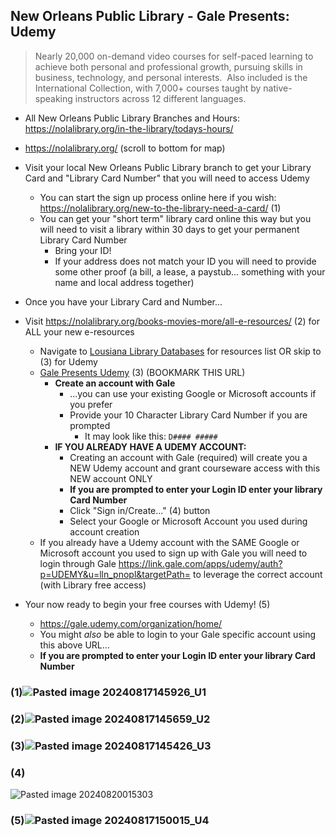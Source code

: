 ## New Orleans Public Library - Gale Presents: Udemy

> Nearly 20,000 on-demand video courses for self-paced learning to achieve both personal and professional growth, pursuing skills in business, technology, and personal interests.  Also included is the International Collection, with 7,000+ courses taught by native-speaking instructors across 12 different languages.

- All New Orleans Public Library Branches and Hours: https://nolalibrary.org/in-the-library/todays-hours/
- https://nolalibrary.org/ (scroll to bottom for map)

- Visit your local New Orleans Public Library branch to get your Library Card and "Library Card Number" that you will need to access Udemy
	- You can start the sign up process online here if you wish: https://nolalibrary.org/new-to-the-library-need-a-card/ (1)
	- You can get your "short term" library card online this way but you will need to visit a library within 30 days to get your permanent Library Card Number
		- Bring your ID!
		- If your address does not match your ID you will need to provide some other proof (a bill, a lease, a paystub... something with your name and local address together)

- Once you have your Library Card and Number...
- Visit https://nolalibrary.org/books-movies-more/all-e-resources/ (2) for ALL your new e-resources
	- Navigate to [Lousiana Library Databases](https://lalibcon.state.lib.la.us/) for resources list OR skip to (3) for Udemy
	- [Gale Presents Udemy](https://link.gale.com/apps/udemy/auth?p=UDEMY&u=lln_pnopl&targetPath=) (3) (BOOKMARK THIS URL)
		- **Create an account with Gale**
			- ...you can use your existing Google or Microsoft accounts if you prefer
			- Provide your 10 Character Library Card Number if you are prompted
				- It may look like this: `D#### #####`
		- **IF YOU ALREADY HAVE A UDEMY ACCOUNT:**
			- Creating an account with Gale (required) will create you a NEW Udemy account and grant courseware access with this NEW account ONLY
			- **If you are prompted to enter your Login ID enter your library Card Number**
			- Click "Sign in/Create..." (4) button
			- Select your Google or Microsoft Account you used during account creation
	- If you already have a Udemy account with the SAME Google or Microsoft account you used to sign up with Gale you will need to login through Gale https://link.gale.com/apps/udemy/auth?p=UDEMY&u=lln_pnopl&targetPath= to leverage the correct account (with Library free access)
- Your now ready to begin your free courses with Udemy! (5)
	- https://gale.udemy.com/organization/home/
	- You might _also_ be able to login to your Gale specific account using this above URL...
	- **If you are prompted to enter your Login ID enter your library Card Number**

### (1)![Pasted image 20240817145926_U1](https://github.com/user-attachments/assets/ecd35717-bddf-421c-aa44-9fec3c1aa2c2)
### (2)![Pasted image 20240817145659_U2](https://github.com/user-attachments/assets/916882ee-b840-4e72-a122-d43671d9ac9c)
### (3)![Pasted image 20240817145426_U3](https://github.com/user-attachments/assets/fcf97206-3a6e-4a62-addd-e06a9aeb1372)
### (4)
![Pasted image 20240820015303](https://github.com/user-attachments/assets/802bb7ce-db2c-4294-bb95-c1bc6d5a9acf)
### (5)![Pasted image 20240817150015_U4](https://github.com/user-attachments/assets/f14d60da-128a-4bfa-92e0-2791c75b0123)
